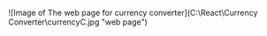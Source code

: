 ![Image of The web page for currency converter](C:\React\Currency Converter\currencyC.jpg "web page")
